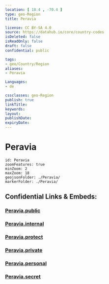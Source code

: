 ```yaml
---
location: [ 18.4 , -70.4 ] 
type: geo-Region
title: Peravia

license: CC BY-SA 4.0
source: https://datahub.io/core/country-codes
isDeleted: false
isReadOnly: false
draft: false
confidential: public

tags:
- geo/Country/Region
aliases:
- Peravia

Languages:
- de

cssclasses: geo-Region
publish: true
linkTitle: 
keywords: 
layout: 
publishDate: 
expiryDate: 
---
```


# Peravia

```leaflet
id: Peravia
zoomFeatures: true 
minZoom: 2 
maxZoom: 18
geojsonFolder: ./Peravia/
markerFolder: ./Peravia/
```


## Confidential Links & Embeds: 

### [Peravia.public](/_public/\Earth\Continent\America~Caribbean\Dominican_Rep\provinces~Dominican_RepPeravia.public.md) 

### [Peravia.internal](/_internal/\Earth\Continent\America~Caribbean\Dominican_Rep\provinces~Dominican_RepPeravia.internal.md) 

### [Peravia.protect](/_protect/\Earth\Continent\America~Caribbean\Dominican_Rep\provinces~Dominican_RepPeravia.protect.md) 

### [Peravia.private](/_private/\Earth\Continent\America~Caribbean\Dominican_Rep\provinces~Dominican_RepPeravia.private.md) 

### [Peravia.personal](/_personal/\Earth\Continent\America~Caribbean\Dominican_Rep\provinces~Dominican_RepPeravia.personal.md) 

### [Peravia.secret](/_secret/\Earth\Continent\America~Caribbean\Dominican_Rep\provinces~Dominican_RepPeravia.secret.md)

